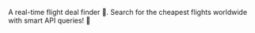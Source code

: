 A real-time flight deal finder 🛫. Search for the cheapest flights worldwide with smart API queries! 💸
